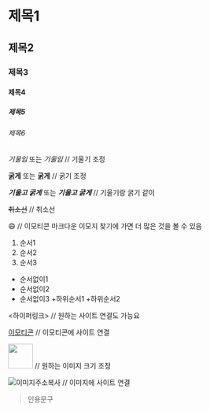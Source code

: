# 제목1
## 제목2
### 제목3
#### 제목4
##### 제목5
###### 제목6

*기울임* 또는 _기울임_ // 기울기 조정

**굵게** 또는 __굵게__ // 굵기 조정

***기울고 굵게*** 또는 ___기울고 굵게___ // 기울기랑 굵기 같이

~~취소선~~ // 취소선

:smile: // 이모티콘 마크다운 이모지 찾기에 가면 더 많은 것을 볼 수 있음

1. 순서1
2. 순서2
3. 순서3

+ 순서없이1
+ 순서없이2
+ 순서없이3
    +하위순서1
    +하위순서2

<하이퍼링크> // 원하는 사이트 연결도 가능요

[이모티콘](링크) // 이모티콘에 사이트 연결

<img src="이미지주소" width="50" height="50"> // 원하는 이미지 크기 조정

![이미지주소복사](주소) // 이미지에 사이트 연결

> 인용문구 
